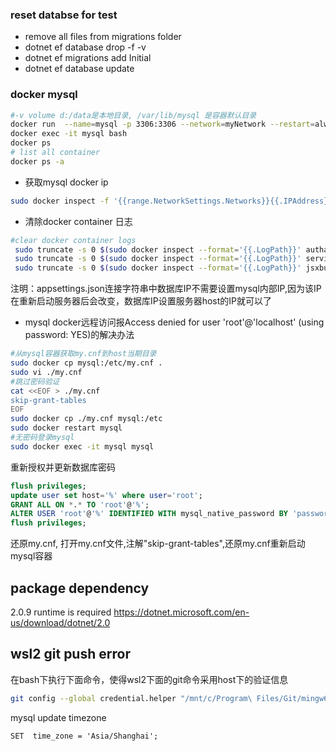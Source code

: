 ### reset databse for test

* remove all files from migrations folder
* dotnet ef database drop -f -v
* dotnet ef migrations add Initial
* dotnet ef database update

### docker mysql

```bash
#-v volume d:/data是本地目录, /var/lib/mysql 是容器默认目录
docker run  --name=mysql -p 3306:3306 --network=myNetwork --restart=always -v /home/ubuntu/data/mysql:/var/lib/mysql -e MYSQL_ROOT_PASSWORD=ROO#2022 -d mysql/mysql-server 
docker exec -it mysql bash
docker ps
# list all container
docker ps -a
```

- 获取mysql docker ip

``` bash
sudo docker inspect -f '{{range.NetworkSettings.Networks}}{{.IPAddress}}{{end}}' mysql
```

- 清除docker container 日志

```bash
#clear docker container logs
 sudo truncate -s 0 $(sudo docker inspect --format='{{.LogPath}}' authapi)
 sudo truncate -s 0 $(sudo docker inspect --format='{{.LogPath}}' serviceapi)
 sudo truncate -s 0 $(sudo docker inspect --format='{{.LogPath}}' jsxbuild)
```

注明：appsettings.json连接字符串中数据库IP不需要设置mysql内部IP,因为该IP在重新启动服务器后会改变，数据库IP设置服务器host的IP就可以了

- mysql docker远程访问报Access denied for user 'root'@'localhost' (using password: YES)的解决办法

```bash
#从mysql容器获取my.cnf到host当期目录
sudo docker cp mysql:/etc/my.cnf .
sudo vi ./my.cnf
#跳过密码验证
cat <<EOF > ./my.cnf
skip-grant-tables
EOF
sudo docker cp ./my.cnf mysql:/etc
sudo docker restart mysql
#无密码登录mysql
sudo docker exec -it mysql mysql

```

重新授权并更新数据库密码

```sql
flush privileges;
update user set host='%' where user='root';
GRANT ALL ON *.* TO 'root'@'%';
ALTER USER 'root'@'%' IDENTIFIED WITH mysql_native_password BY 'password';
flush privileges;
```

还原my.cnf, 打开my.cnf文件,注解"skip-grant-tables",还原my.cnf重新启动mysql容器

## package dependency
2.0.9 runtime is required
https://dotnet.microsoft.com/en-us/download/dotnet/2.0
## wsl2 git push error
在bash下执行下面命令，使得wsl2下面的git命令采用host下的验证信息
```bash
git config --global credential.helper "/mnt/c/Program\ Files/Git/mingw64/libexec/git-core/git-credential-manager.exe"
```

mysql update timezone

``` mysql
SET  time_zone = 'Asia/Shanghai';

```